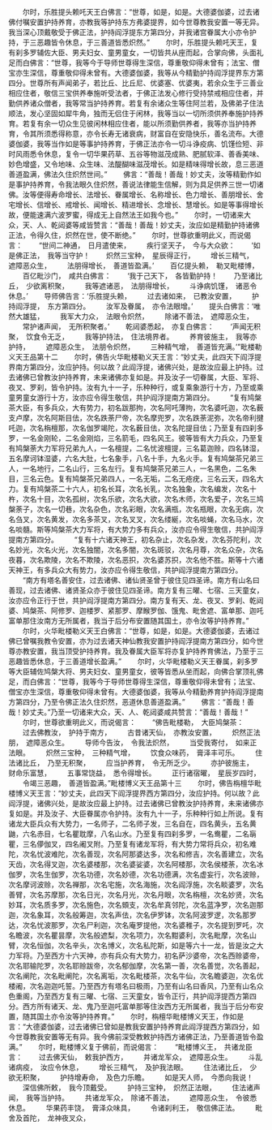 <!-- { "loadSidebar": true } -->
　　尔时，乐胜提头赖吒天王白佛言：“世尊，如是，如是。大德婆伽婆，过去诸佛付嘱安置护持养育，亦教我等护持东方弗婆提界，如今世尊教我安置一等无异。我当深心顶戴敬受于佛正法，护持阎浮提东方第四分，并我诸宫眷属大小亦令护持，于三恶趣皆令休息，于三善道皆悉炽然。”
　　尔时，乐胜提头赖吒天王，复有刹多罗辅佐大臣、男夫妇女、童男童女，一切皆共从座而起，合掌向佛，头面礼足而白佛言：“世尊，我等今于导师世尊得生深信，尊重敬仰得未曾有；法宝、僧宝亦生深信，尊重敬仰得未曾有。大德婆伽婆，我等从今精勤护持阎浮提界东方第四分。世尊所有声闻弟子，若比丘、比丘尼、优婆塞、优婆夷，若余众生于三善业相应住者，敬信三宝供养奉施听受法者，于佛正法发心修行受持禁戒相应住者，并勤供养诸众僧者，我等常当护持养育。若复有余诸众生等住阿兰若，及佛弟子住法顺法，发心坚固如犀牛角，独而无侣住于闲林，我等当以一切所须供养奉施护持养育。若复有余一切众生见彼闲林相应住者，能以所须勤供养者，我等亦当护持养育，令其所须悉得称意，亦令长寿无诸衰病，财富自在安隐快乐，善名流布。大德婆伽婆，我等当作如是等事护持养育，于佛正法亦令一切斗诤疫病、饥馑俭短、非时风雨悉令休息，复令一切华果药草、五谷等物滋茂成熟、肥腻软泽、善香美味、妙色增盛，又令地味、众生味、法醍醐味滋茂增长。如是精味得增长故，息三恶道善道盈满，佛法久住炽然世间。”
　　佛言：“善哉！善哉！妙丈夫，汝等精勤作如是事护持养育，令我法眼久住炽然，善说法律能生信解，则为具足供养三世一切诸佛。汝等便得寿命增长、法增长、眷属增长、名称增长、色力增长、善朋增长、舍宅增长、信增长、戒增长、闻增长、精进增长、念增长、慧增长。如是等事得增长故，便能速满六波罗蜜，得成无上自然法王如我今也。”
　　尔时，一切诸来大众，天、人、乾闼婆等咸皆赞言：“善哉！善哉！妙丈夫，汝应如是精勤护持诸佛正法，令得久住，炽然在世，使不断绝。”
　　尔时，世尊欲重明此义，而说偈言：
　　“世间二神通，　日月遣使来，
　　疾行坚天子，　今与大众欲：
　　‘如是佛正法，　我等当守护！
　　炽然三宝种，　星辰得正行，
　　增长三精气，　遮障恶众生，
　　法朋得增长，　善道皆盈满。’
　　百亿提头赖，　勒叉毗楼博，
　　百亿毗沙门，　咸共白佛言：
　　‘我于己天下，　各皆勤护持！
　　乃至诸比丘，　少欲离积聚，
　　我等遮诸恶，　法朋得增长，
　　斗诤病饥馑，　诸恶令休息。’
　　导师佛告言：‘乐胜提头赖，
　　过去诸如来，　已教汝安置，
　　护持阎浮提，　东方第四分。
　　汝军及眷属，　亦令法眼增。’
　　提头白佛言：‘唯然大雄猛，
　　我军大力众，　法眼令炽然，
　　除诸不善法，　遮障恶众生，
　　常护诸声闻，　无所积聚者。’
　　乾闼婆悉起，　亦复白佛言：
　　‘声闻无积聚，　饮食令无乏，
　　我等护持法，　住法境界者。
　　养育彼施主，　我等亦护持，
　　遮障恶众生，　法朋令炽然，
　　三种精气增，　善道皆充满。’”毗楼勒义天王品第十二
　　尔时，佛告火华毗楼勒义天王言：“妙丈夫，此四天下阎浮提界南方第四分，汝应护持。何以故？此阎浮提，诸佛兴处，是故汝应最上护持。过去诸佛已曾教汝护持养育，未来诸佛亦复如是。并及汝子一切眷属，大臣、军将、夜叉、罗刹，皆令护持。汝有九十一子，乐种种行，或复乘象游行十方，乃至或乘童男童女游行十方，汝亦应令得生敬信，共护阎浮提南方第四分。
　　“复有鸠槃茶大臣，有多兵众，大有势力，初名跋那拘，次名阿吒薄拘，次名婆吒迦，次名薮支卢摩，次名阿斯目佉，次名跌荼尸帝，次名摩兜罗，次名跌荼泥弥，次名帝利揵吒迦，次名栴檀那，次名伽罗竭陀，次名薮目佉，次名陀提目佉；乃至复有四刹多罗，一名金刚轮，二名金刚焰，三名箭毛，四名风王。彼等皆有大力兵众，乃至复有鸠槃荼大力军将兄弟九人，一名檀提，二名忧波檀提，三名葛迦赊，四名钵湿，五名摩诃钵湿婆，六名大肚，七名象手，八名十手，九名火手。复有鸠槃茶兄弟三人，一名地行，二名山行，三名左行。复有鸠槃茶兄弟三人，一名黑色，二名朱目，三名云色。复有鸠槃茶兄弟四人，一名无垢，二名无疮疣，三名云天，四名大力。复有鸠槃茶二十六人，初名长耳，次名长乳，次名独象，次名编发，次名十杵，次名十目，次名孤树，次名乐欲，次名大欲，次名木师，次名爱子，次名三鸠槃荼子，次名一切巷，次名杂色，次名彩眼，次名满瓶，次名瓶眼，次名无病，次名刍叉，次名黄发，次名多茶叉，次名叉叉，次名缕綖，次名啖蝇，次名马水，次名啖髓。斯等鸠槃茶大力军将，有大势力多有兵众，汝亦应令得生敬信，共护阎浮提南方第四分。
　　“复有十六诸天神王，初名杂止，次名杂发，次名芬陀利，次名妙光，次名火光，次名独闇，次名多闇，次名斑驳，次名月尊，次名众杂，次名夜暮，次名欺陵，次名不欺陵，次名恶抧，次名婆苏抧，次名他不胜。斯等十六诸天神王，有多兵众大有势力，汝亦应令得生敬信，共护阎浮提南方第四分。
　　“南方有塔名善安住，过去诸佛、诸仙贤圣曾于彼住见四圣谛。南方有山名曰善现，过去诸佛、诸贤圣众亦于彼住见四圣谛。南方复有三曜、七宿、三天童女，汝亦应令正行于世，共护阎浮提南方第四分。南方复有天、龙、夜叉、罗刹、乾闼婆、鸠槃茶、阿修罗、迦楼罗、紧那罗、摩睺罗伽、饿鬼、毗舍遮、富单那、迦吒富单那住汝南方无所属者，我当于后分布安置随其国土，亦令汝等护持养育。”
　　尔时，火华毗楼勒义天王白佛言：“世尊，如是，如是。大德婆伽婆，去诸过佛已曾嘱我教令安置，亦为过去诸天神仙教我安置护持阎浮提南方第四分，如今世尊亦教安置，我当顶受护持养育。我及眷属大臣军将亦复护持养育佛法，乃至于三恶趣皆悉休息，于三善道增长盈满。”
　　尔时，火华毗楼勒义天王眷属，刹多罗等大臣辅佐鸠槃大将、男夫妇女、童男童女，彼等皆悉从坐而起，向佛合掌顶礼佛足，而白佛言：“世尊，我等今于导师世尊得生深信，尊重敬仰得未曾有；法宝、僧宝亦生深信，尊重敬仰得未曾有。大德婆伽婆，我等从今精勤养育护持阎浮提南方第四分，乃至令佛正法久住炽然，恶道休息善道盈满。”
　　佛言：“善哉！善哉！妙丈夫。”乃至一切诸来大众，天、人、乾闼婆咸共赞言：“善哉！善哉！”
　　尔时，世尊欲重明此义，而说偈言：
　　“佛告毗楼勒，　大臣鸠槃茶：
　　过去佛教汝，　护持于南方，
　　古昔诸天仙，　亦教汝安置，
　　炽然正法朋，　遮障恶众生。
　　导师今告汝，　令我法炽然，
　　当受我寄付，　如来正法眼。
　　炽然三宝种，　三种精气增，
　　饮食众味药，　膏泽丰可乐。
　　住法诸比丘，　乃至无积聚，
　　应当护养育，　令无所乏少。
　　亦护彼施主，　财命乐富慧，
　　五事常饶益，　悉令得增长。
　　正行诸宿曜，　星辰岁四时，
　　令竭三恶趣，　善道皆盈满。”毗楼博义天王品第十三
　　尔时，佛告栴檀华毗楼博义天王言：“妙丈夫，此四天下阎浮提界西方第四分，汝应护持。何以故？此阎浮提，诸佛兴处，是故汝应最上护持。过去诸佛已曾教汝护持养育，未来诸佛亦复如是。并及汝子、大臣眷属亦令护持。汝有九十一子，乐种种行如上所说。复有诸龙大臣兵众有大势力，一名师子，二名师子发，三名自在，四名黄头，五名黄鼬，六名赤目，七名瞿耽摩，八名山水。乃至复有四刹多罗，一名鸯瞿，二名朚瞿，三名儚伽叉，四名阇叉附。乃至复有诸龙军将，有大势力常将兵众，初名难陀，次名忧波难陀，次名善现，次名阿那婆达多，次名和修吉，次名善建立，次名天齿，次名得叉迦，次名婆楼那，次名婆娑婆，次名阿楼那，次名侯楼荼，次名冰伽罗，次名生伽罗，次名功德，次名妙德，次名功德满，次名虚妄行，次名波赊，次名摩诃波赊，次名禅那，次名宅施，次名海施，次名阎浮施，次名睒婆罗，次名善臂，次名苏摩那，次名日光，次名月光，次名月眼，次名栴檀，次名妙贤，次名妙耳，次名质多罗，次名施色，次名頞支，次名牟真邻陀，次名蓝净罗，次名迦那迦，次名象耳，次名般筹迦，次名声佉，次名伊罗钵，次名阿波罗逻，次名那罗达，次名忧波那罗，次名尸利迦，次名庵罗提他，次名婆稚子，次名提到罗吒，次名瞻波，次名瞿昙摩，次名般遮梨，次名项力，次名黚婆利，次名毗摩，次名山臂，次名恒伽，次名辛头，次名博义，次名私陀斯，如是等六十一龙，皆是汝之大力军将。乃至西方十六天神，亦有兵众有大势力，初名萨沙婆帝，次名西赊婆帝，次名耶输陀罗，次名耶赊跋帝，次名郁伽摩，次名第一善，次名善觉，次名善起，次名阐陀，次名毗阐陀，次名离垢，次名毗楼茶，次名牛仙，次名瞻婆迦，次名优楼阇，次名迦迦吒誓。乃至西方有塔名曰极雨，乃至有山名曰香风，乃至有山名众色重阁，乃至西方复有三曜、七宿、三天童女，皆令正行，共护阎浮提西方第四分。西方所有诸天、龙、鬼乃至迦吒富单那等住汝西方无所属者，我当于后分布安置，随其国土亦令汝等护持养育。”
　　尔时，栴檀华毗楼博义天王，作如是言：“大德婆伽婆，过去诸佛已曾如是教我安置护持养育此阎浮提西方第四分，如今世尊教我安置等无有异。我今佛前深受教敕护持西方诸佛正法，乃至善道皆令盈满。”
　　尔时，毗楼博义复于佛前，而说偈言：
　　“毗楼博义王，　共诸龙臣言：
　　过去佛天仙，　敕我护西方，
　　并诸龙军众，　遮障恶众生。
　　斗乱诸病疫，　汝应令休息，
　　增长三精气，　及护我法眼。
　　住法诸比丘，　少欲无积聚，
　　护持增寿命，　及色力乐瞻。
　　如是天人师，　今悉向我说！
　　深信佛所敕，　我今顶戴受。
　　护持三宝种，　炽然正法眼，
　　住法诸声闻，　我等当护持。
　　共诸龙军众，　除诸不善法，
　　遮障恶众生，　令彼悉休息。
　　华果药丰饶，　膏泽众味具，
　　令诸刹利王，　敬信佛正法。
　　毗舍及首陀，　龙神夜叉众，
